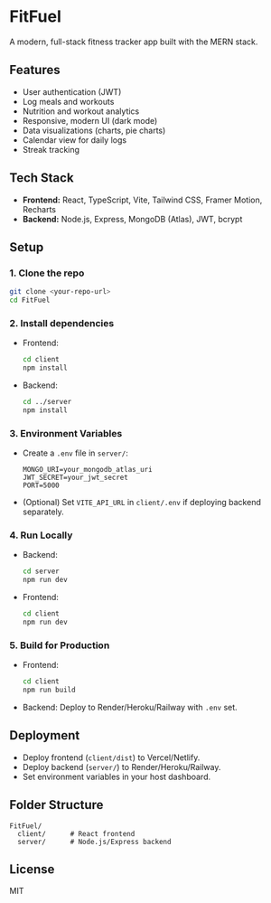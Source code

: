 # FitFuel

A modern, full-stack fitness tracker app built with the MERN stack.

## Features
- User authentication (JWT)
- Log meals and workouts
- Nutrition and workout analytics
- Responsive, modern UI (dark mode)
- Data visualizations (charts, pie charts)
- Calendar view for daily logs
- Streak tracking

## Tech Stack
- **Frontend:** React, TypeScript, Vite, Tailwind CSS, Framer Motion, Recharts
- **Backend:** Node.js, Express, MongoDB (Atlas), JWT, bcrypt

## Setup

### 1. Clone the repo
```bash
git clone <your-repo-url>
cd FitFuel
```

### 2. Install dependencies
- Frontend:
  ```bash
  cd client
  npm install
  ```
- Backend:
  ```bash
  cd ../server
  npm install
  ```

### 3. Environment Variables
- Create a `.env` file in `server/`:
  ```env
  MONGO_URI=your_mongodb_atlas_uri
  JWT_SECRET=your_jwt_secret
  PORT=5000
  ```
- (Optional) Set `VITE_API_URL` in `client/.env` if deploying backend separately.

### 4. Run Locally
- Backend:
  ```bash
  cd server
  npm run dev
  ```
- Frontend:
  ```bash
  cd client
  npm run dev
  ```

### 5. Build for Production
- Frontend:
  ```bash
  cd client
  npm run build
  ```
- Backend: Deploy to Render/Heroku/Railway with `.env` set.

## Deployment
- Deploy frontend (`client/dist`) to Vercel/Netlify.
- Deploy backend (`server/`) to Render/Heroku/Railway.
- Set environment variables in your host dashboard.

## Folder Structure
```
FitFuel/
  client/      # React frontend
  server/      # Node.js/Express backend
```

## License
MIT 